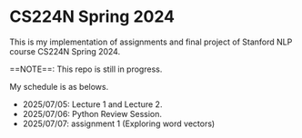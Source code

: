 # CS224N Spring 2024

This is my implementation of assignments and final project of Stanford NLP course CS224N Spring 2024.

==NOTE==: This repo is still in progress.

My schedule is as belows.
- 2025/07/05: Lecture 1 and Lecture 2.
- 2025/07/06: Python Review Session.
- 2025/07/07: assignment 1 (Exploring word vectors)
